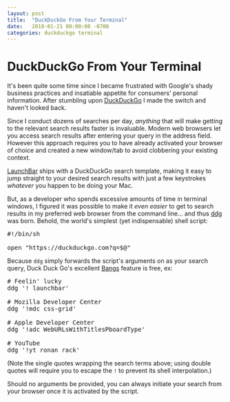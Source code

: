 ```yaml
---
layout: post
title:  "DuckDuckGo From Your Terminal"
date:   2018-01-21 00:00:00 -0700
categories: duckduckgo terminal
---
```


# DuckDuckGo From Your Terminal

It's been quite some time since I became frustrated with Google's shady business practices and insatiable appetite for consumers' personal information. After stumbling upon [DuckDuckGo](https://duckduckgo.com) I made the switch and haven't looked back.

Since I conduct dozens of searches per day, _anything_ that will make getting to the relevant search results faster is invaluable. Modern web browsers let you access search results after entering your query in the address field. However this approach requires you to have already activated your browser of choice and created a new window/tab to avoid clobbering your existing context.

[LaunchBar](https://www.obdev.at/launchbar) ships with a DuckDuckGo search template, making it easy to jump straight to your desired search results with just a few keystrokes _whatever_ you happen to be doing your Mac.

But, as a developer who spends excessive amounts of time in terminal windows, I figured it was possible to make it _even easier_ to get to search results in my preferred web browser from the command line… and thus [ddg](https://github.com/davidfmiller/bin/blob/master/ddg) was born. Behold, the world's simplest (yet indispensable) shell script:

<pre><span class="ch">#!/bin/sh</span>

open <span class="s2">&quot;https://duckduckgo.com?q=</span><span class="nv">$@</span><span class="s2">&quot;</span></pre>

Because `ddg` simply forwards the script's arguments on as your search query, Duck Duck Go's excellent
[Bangs](https://duckduckgo.com/bang) feature is free, ex:

<pre><span class="c1"># Feelin&#39; lucky</span>
ddg <span class="s1">&#39;! launchbar&#39;</span>

<span class="c1"># Mozilla Developer Center</span>
ddg <span class="s1">&#39;!mdc css-grid&#39;</span>

<span class="c1"># Apple Developer Center</span>
ddg <span class="s1">&#39;!adc WebURLsWithTitlesPboardType&#39;</span>

<span class="c1"># YouTube</span>
ddg <span class="s1">&#39;!yt ronan rack&#39;</span></pre>

(Note the single quotes wrapping the search terms above; using double quotes will require you to escape the `!` to prevent its shell interpolation.)

Should no arguments be provided, you can always initiate your search from your browser once it is activated by the script.
